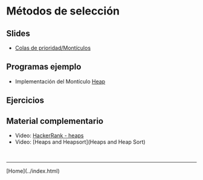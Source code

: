 # Métodos de selección

## Slides
- [Colas de prioridad/Montículos](../slides/05.4-Heaps-sem10-11.pdf)

## Programas ejemplo
- Implementación del Montículo [Heap](https://algs4.cs.princeton.edu/code/edu/princeton/cs/algs4/Heap.java.html)


## Ejercicios


## Material complementario

- Video: [HackerRank - heaps](https://www.youtube.com/watch?v=t0Cq6tVNRBA)  
- Video: [Heaps and Heapsort](Heaps and Heap Sort)  


<BR>
<HR>
[Home](../index.html)
<BR>

